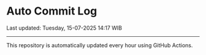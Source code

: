 # Auto Commit Log

Last updated: Tuesday, 15-07-2025 14:17 WIB

---

This repository is automatically updated every hour using GitHub Actions.
